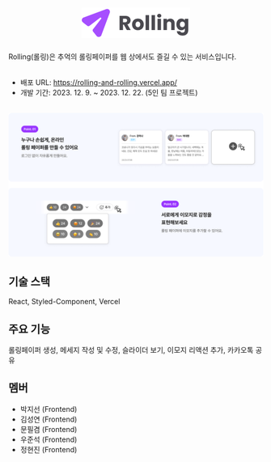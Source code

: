 <h1 align="center">
 <img src="src/assets/images/rolling-logo.png">
</h1>
Rolling(롤링)은 추억의 롤링페이퍼를 웹 상에서도 즐길 수 있는 서비스입니다.   
<br>
<br>

- 배포 URL: https://rolling-and-rolling.vercel.app/
- 개발 기간: 2023. 12. 9. ~ 2023. 12. 22. (5인 팀 프로젝트)
  <br>
  <br>

<p align="center">
 <img src="src/assets/images/rolling-landing.png">
</p>

## 기술 스택

React, Styled-Component, Vercel

## 주요 기능

롤링페이퍼 생성, 메세지 작성 및 수정, 슬라이더 보기, 이모지 리액션 추가, 카카오톡 공유

## 멤버

- 박지선 (Frontend)
- 김성연 (Frontend)
- 문필겸 (Frontend)
- 우준석 (Frontend)
- 정현진 (Frontend)
